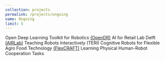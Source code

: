 ```yaml
---
collection: projects
permalink: /projects/ongoing
name: Ongoing
limit: 5
---
```

Open Deep Learning Toolkit for Robotics [(OpenDR)](https://opendr.eu/)
AI for Retail Lab Delft [(AIRLab)](https://aiforretail.ai/)
Teaching Robots Interactively (TERI)
Cognitive Robots for Flexible Agro Food Technology [(FlexCRAFT)](https://flexcraftprogram.com/)
Learning Physical Human-Robot Cooperation Tasks
